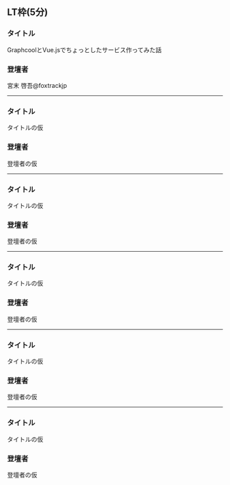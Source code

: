## LT枠(5分)

### タイトル

GraphcoolとVue.jsでちょっとしたサービス作ってみた話

### 登壇者

宮末 啓吾@foxtrackjp

***

### タイトル

タイトルの仮

### 登壇者

登壇者の仮

***

### タイトル

タイトルの仮

### 登壇者

登壇者の仮

***

### タイトル

タイトルの仮

### 登壇者

登壇者の仮

***

### タイトル

タイトルの仮

### 登壇者

登壇者の仮

***

### タイトル

タイトルの仮

### 登壇者

登壇者の仮
